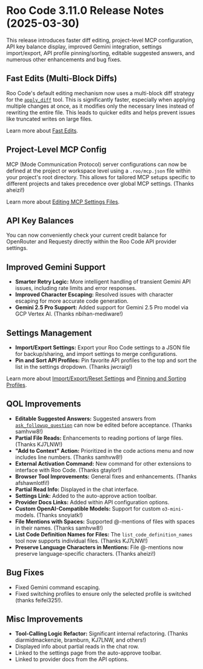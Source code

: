 # Roo Code 3.11.0 Release Notes (2025-03-30)

This release introduces faster diff editing, project-level MCP configuration, API key balance display, improved Gemini integration, settings import/export, API profile pinning/sorting, editable suggested answers, and numerous other enhancements and bug fixes.

## Fast Edits (Multi-Block Diffs)

Roo Code's default editing mechanism now uses a multi-block diff strategy for the [`apply_diff`](/advanced-usage/available-tools/apply-diff) tool. This is significantly faster, especially when applying multiple changes at once, as it modifies only the necessary lines instead of rewriting the entire file. This leads to quicker edits and helps prevent issues like truncated writes on large files.

Learn more about [Fast Edits](/features/fast-edits).

## Project-Level MCP Config

MCP (Mode Communication Protocol) server configurations can now be defined at the project or workspace level using a `.roo/mcp.json` file within your project's root directory. This allows for tailored MCP setups specific to different projects and takes precedence over global MCP settings. (Thanks aheizi!)

Learn more about [Editing MCP Settings Files](/features/mcp/using-mcp-in-roo#editing-mcp-settings-files).

## API Key Balances

You can now conveniently check your current credit balance for OpenRouter and Requesty directly within the Roo Code API provider settings.

## Improved Gemini Support

*   **Smarter Retry Logic:** More intelligent handling of transient Gemini API issues, including rate limits and error responses.
*   **Improved Character Escaping:** Resolved issues with character escaping for more accurate code generation.
*   **Gemini 2.5 Pro Support:** Added support for Gemini 2.5 Pro model via GCP Vertex AI. (Thanks nbihan-mediware!)

## Settings Management

*   **Import/Export Settings:** Export your Roo Code settings to a JSON file for backup/sharing, and import settings to merge configurations.
*   **Pin and Sort API Profiles:** Pin favorite API profiles to the top and sort the list in the settings dropdown. (Thanks jwcraig!)

Learn more about [Import/Export/Reset Settings](/features/settings-management) and [Pinning and Sorting Profiles](/features/api-configuration-profiles#pinning-and-sorting-profiles).

## QOL Improvements

*   **Editable Suggested Answers:** Suggested answers from [`ask_followup_question`](/advanced-usage/available-tools/ask-followup-question) can now be edited before acceptance. (Thanks samhvw8!)
*   **Partial File Reads:** Enhancements to reading portions of large files. (Thanks KJ7LNW!)
*   **"Add to Context" Action:** Prioritized in the code actions menu and now includes line numbers. (Thanks samhvw8!)
*   **External Activation Command:** New command for other extensions to interface with Roo Code. (Thanks gtaylor!)
*   **Browser Tool Improvements:** General fixes and enhancements. (Thanks afshawnlotfi!)
*   **Partial Read Info:** Displayed in the chat interface.
*   **Settings Link:** Added to the auto-approve action toolbar.
*   **Provider Docs Links:** Added within API configuration options.
*   **Custom OpenAI-Compatible Models:** Support for custom `o3-mini-` models. (Thanks snoyiatk!)
*   **File Mentions with Spaces:** Supported @-mentions of files with spaces in their names. (Thanks samhvw8!)
*   **List Code Definition Names for Files:** The `list_code_definition_names` tool now supports individual files. (Thanks KJ7LNW!)
*   **Preserve Language Characters in Mentions:** File @-mentions now preserve language-specific characters. (Thanks aheizi!)

## Bug Fixes

*   Fixed Gemini command escaping.
*   Fixed switching profiles to ensure only the selected profile is switched (thanks feifei325!).

## Misc Improvements

*   **Tool-Calling Logic Refactor:** Significant internal refactoring. (Thanks diarmidmackenzie, bramburn, KJ7LNW, and others!)
*   Displayed info about partial reads in the chat row.
*   Linked to the settings page from the auto-approve toolbar.
*   Linked to provider docs from the API options.